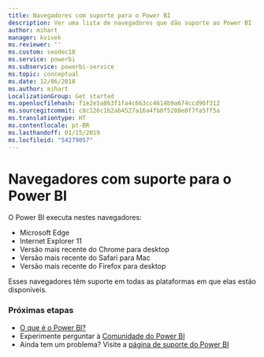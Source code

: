 ```yaml
---
title: Navegadores com suporte para o Power BI
description: Ver uma lista de navegadores que dão suporte ao Power BI
author: mihart
manager: kvivek
ms.reviewer: ''
ms.custom: seodec18
ms.service: powerbi
ms.subservice: powerbi-service
ms.topic: conceptual
ms.date: 12/06/2018
ms.author: mihart
LocalizationGroup: Get started
ms.openlocfilehash: f1e2e5a863f1fa4c663cc4614b9a674ccd96f312
ms.sourcegitcommit: c8c126c1b2ab4527a16a4fb8f5208e0f7fa5ff5a
ms.translationtype: HT
ms.contentlocale: pt-BR
ms.lasthandoff: 01/15/2019
ms.locfileid: "54279057"
---
```

# <a name="supported-browsers-for-power-bi"></a>Navegadores com suporte para o Power BI
O Power BI executa nestes navegadores:

* Microsoft Edge
* Internet Explorer 11
* Versão mais recente do Chrome para desktop
* Versão mais recente do Safari para Mac
* Versão mais recente do Firefox para desktop

Esses navegadores têm suporte em todas as plataformas em que elas estão disponíveis.

### <a name="next-steps"></a>Próximas etapas
* [O que é o Power BI?](../power-bi-overview.md)
* Experimente perguntar à [Comunidade do Power BI](http://community.powerbi.com/)
* Ainda tem um problema? Visite a [página de suporte do Power BI](https://powerbi.microsoft.com/support/)

